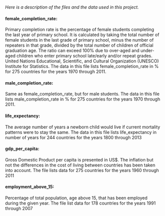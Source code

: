 <i> Here is a description of the files and the data used in this project. </i>

<h4>female_completion_rate:</h4>
    Primary completion rate is the percentage of female students completing the last year of primary school. It is calculated by taking the     total number of female students in the last grade of primary school, minus the number of repeaters in that grade, divided by the total     number of children of official graduation age. The ratio can exceed 100% due to over-aged and under-aged children who enter primary         school late/early and/or repeat grades. United Nations Educational, Scientific, and Cultural Organization (UNESCO) Institute for           Statistics.    
    The data in this file lists female_completion_rate in % for 275 countries for the years 1970 through 2011.

<h4>male_completion_rate:</h4>
    Same as female_completion_rate, but for male students.
    The data in this file lists male_completion_rate in % for 275 countries for the years 1970 through 2011.

<h4>life_expectancy:</h4>
    The average number of years a newborn child would live if current mortality patterns were to stay the same.
    The data in this file lists life_expectancy in number of years for 244 countries for the years 1800 through 2013

<h4>gdp_per_capita:</h4>
    Gross Domestic Product per capita is presented in US$. The inflation but not the differences in the cost of living between countries       has been taken into account.
    The file lists data for 275 countries for the years 1960 through 2011

<h4>employment_above_15:</h4>
    Percentage of total population, age above 15, that has been employed during the given year.
    The file list data for 178 countries for the years 1991 through 2007
